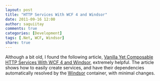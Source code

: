 ```yaml
---
layout: post
title: "HTTP Services With WCF 4 and Windsor"
date: 2011-09-16 12:00
author: saguiitay
comments: true
categories: [Development]
tags: [.Net, WCF, Windsor]
share: true
---
```

Although a bit old, I found the following article, [Vanilla Yet Composable HTTP Services With WCF 4 and Windsor](http://codebetter.com/howarddierking/2010/01/19/vanilla-yet-composable-http-services-with-wcf-4-and-windsor/), 
extremely helpful. The article shows how to easily create services, and have their dependencies automatically resolved by the 
[Windsor](http://docs.castleproject.org/Windsor.MainPage.ashx) container, with minimal changes.



